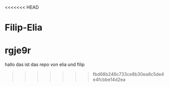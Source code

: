 <<<<<<< HEAD
# Filip-Elia

rgje9r
=======
hallo das ist das repo von elia und filip
>>>>>>> fbd68b246c733ce8b30ea8c5de4e4fcbbe14d2ea
